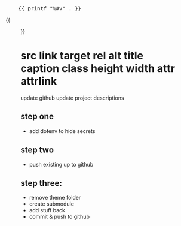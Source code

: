 <pre>
    {{ printf "%#v" . }}
</pre>

{{ <figure src="/media/spf13.jpg" title="Steve Francia" >}}

src
link
target
rel
alt
title
caption
class
height
width
attr
attrlink
=====

update github
update project descriptions


## step one
- add dotenv to hide secrets 

## step two 
- push existing up to github

## step three:
- remove theme folder
- create submodule
- add stuff back
- commit & push to github 

